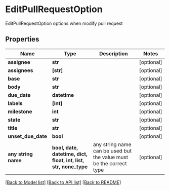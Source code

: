 # EditPullRequestOption

EditPullRequestOption options when modify pull request

## Properties
Name | Type | Description | Notes
------------ | ------------- | ------------- | -------------
**assignee** | **str** |  | [optional] 
**assignees** | **[str]** |  | [optional] 
**base** | **str** |  | [optional] 
**body** | **str** |  | [optional] 
**due_date** | **datetime** |  | [optional] 
**labels** | **[int]** |  | [optional] 
**milestone** | **int** |  | [optional] 
**state** | **str** |  | [optional] 
**title** | **str** |  | [optional] 
**unset_due_date** | **bool** |  | [optional] 
**any string name** | **bool, date, datetime, dict, float, int, list, str, none_type** | any string name can be used but the value must be the correct type | [optional]

[[Back to Model list]](../README.md#documentation-for-models) [[Back to API list]](../README.md#documentation-for-api-endpoints) [[Back to README]](../README.md)


